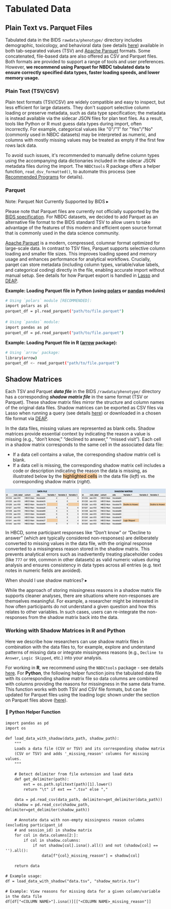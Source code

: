 # Tabulated Data

## Plain Text vs. Parquet Files
Tabulated data in the BIDS `rawdata/phenotype/` directory includes demographic, toxicology, and behavioral data (see details [here](../../datacuration/phenotypes.md)) available in both tab-separated values (TSV) and [Apache Parquet](https://parquet.apache.org/) formats. Some concatenated, file-based data are also offered as CSV and Parquet files. Both formats are provided to support a range of tools and user preferences. However, **we recommend using Parquet for NBDC tabulated data to ensure correctly specified data types, faster loading speeds, and lower memory usage.**

### Plain Text (TSV/CSV)
Plain text formats (TSV/CSV) are widely compatible and easy to inspect, but less efficient for large datasets. They don't support selective column loading or preserve metadata, such as data type specification; the metadata is instead available via the sidecar JSON files for plan text files. As a result, tools like Python or R must guess data types during import, often incorrectly. For example, categorical values like "0"/"1" for "Yes"/"No" (commonly used in NBDC datasets) may be interpreted as numeric, and columns with mostly missing values may be treated as empty if the first few rows lack data.

To avoid such issues, it's recommended to manually define column types using the accompanying data dictionaries included in the sidecar JSON metadata files during the import. The `NBDCtools` R package offers a helper function, `read_dsv_formatted()`, to automate this process (see [Recommended Programs](recprograms.md#tabulated-data) for details).

### Parquet
<div id="parquetbids" class="notification-banner" onclick="toggleCollapse(this)">
  <span class="emoji"><i class="fa-regular fa-lightbulb"></i></span>
  <span class="text">Note: Parquet Not Currently Supported by BIDS</span>
  <span class="arrow">▸</span>
</div>
<div class="notification-open-collapsible-content">
<p>Please note that Parquet files are currently not officially supported by the <a href="https://bids-specification.readthedocs.io/en/stable/">BIDS specification</a>. For NBDC datasets, we decided to add Parquet as an alternative file format to the BIDS standard TSV to allow users to take advantage of the features of this modern and efficient open source format that is commonly used in the data science community.</p>
</div>

[Apache Parquet](https://parquet.apache.org/documentation/latest/) is a modern, compressed, columnar format optimized for large-scale data. In contrast to TSV files, Parquet supports selective column loading and smaller file sizes. This improves loading speed and memory usage and enhances performance for analytical workflows. Crucially, parqet can store metadata (including column types, variable/value labels, and categorical coding) directly in the file, enabling accurate import without manual setup. See details for how Parquet export is handled in [Lasso](../lasso.md) and [DEAP](../DEAP.md).

<p style="margin-bottom: 0; padding-bottom: 0;"><b>Example: Loading Parquet file in Python (using <a href="https://docs.pola.rs/">polars</a> or <a href="https://pandas.pydata.org/docs/getting_started/index.html">pandas</a> modules)</b></p>

```bash
# Using `polars` module [RECOMMENDED]:
import polars as pl
parquet_df = pl.read_parquet("path/to/file.parquet")

# Using `pandas` module:
import pandas as pd
parquet_df = pd.read_parquet("path/to/file.parquet")
```

<p style="margin-bottom: 0; padding-bottom: 0;"><b>Example: Loading Parquet file in R (<a href="https://arrow.apache.org/docs/r/">arrow</a> package):</b></p>

```bash 
# Using `arrow` package:
library(arrow)
parquet_df <- read_parquet("path/to/file.parquet")
```

## Shadow Matrices
Each TSV and Parquet ***data file*** in the BIDS `/rawdata/phenotype/` directory has a corresponding ***shadow matrix file*** in the same format (TSV or Parquet). These shadow matrix files mirror the structure and column names of the original data files. Shadow matrices can be exported as CSV files via Lasso when running a query (see details [here](../lasso.md#step-5-query-the-associated-data)) or downloaded in a chosen file format via [DEAP](../DEAP.md).

In the data files, missing values are represented as blank cells. Shadow matrices provide essential context by indicating the reason a value is missing (e.g., “don’t know,” “declined to answer,” “missed visit”). Each cell in a shadow matrix corresponds to the same cell in the associated data file:

- If a data cell contains a value, the corresponding shadow matrix cell is blank.
- If a data cell is missing, the corresponding shadow matrix cell includes a code or description indicating the reason the data is missing, as illustrated below by the <mark style="background-color: #f9cb9b; font-weight: normal;">highlighted cells</mark> in the data file (*left*) vs. the corresponding shadow matrix (*right*).

![](../images/shadowmatrix.png)

In HBCD, some participant responses like “Don’t know” or “Decline to answer” (which are typically considered non-responses) are deliberately converted to missing values in the data file, with the original response converted to a missingness reason stored in the shadow matrix. This prevents analytical errors such as inadvertently treating placeholder codes (like `777` or `999`, common in other datasets) as valid numeric values during analysis and ensures consistency in data types across all entries (e.g. text notes in numeric fields are avoided).

<div id="shadowFYI" class="notification-banner" onclick="toggleCollapse(this)">
  <span class="emoji"><i class="fa-regular fa-lightbulb"></i></span>
  <span class="text">When should I use shadow matrices?</span>
  <span class="arrow">▸</span>
</div>
<div class="notification-open-collapsible-content">
<p>While the approach of storing missingness reasons in a shadow matrix file supports cleaner analyses, there are situations where non-responses are themselves meaningful. For example, a researcher might be interested in how often participants do not understand a given question and how this relates to other variables. In such cases, users can re-integrate the non-responses from the shadow matrix back into the data.</p>
</div>

### Working with Shadow Matrices in R and Python 
Here we describe how researchers can use shadow matrix files in combination with the data files to, for example, explore and understand patterns of missing data or integrate missingness reasons (e.g., `Decline to Answer`, `Logic Skipped`, etc.) into your analysis. 

For working in **R**, we recommend using the `NBDCtools` package - see details [here](recprograms.md#tabulated-data). For **Python**, the following helper function joins the tabulated data file with its corresponding shadow matrix file so data columns are combined with columns providing the reasons for missingness in the same data frame. This function works with both TSV and CSV file formats, but can be updated for Parquet files using the loading logic shown under the section on Parquet files above ([here](#parquet)).

#### 🐍 Python Helper Function
```
import pandas as pd
import os

def load_data_with_shadow(data_path, shadow_path):  
    """  
    Loads a data file (CSV or TSV) and its corresponding shadow matrix  
    (CSV or TSV) and adds '_missing_reason' columns for missing values.
    """  

    # Detect delimiter from file extension and load data
    def get_delimiter(path):
        ext = os.path.splitext(path)[1].lower()
        return "\t" if ext == ".tsv" else ","

    data = pd.read_csv(data_path, delimiter=get_delimiter(data_path))  
    shadow = pd.read_csv(shadow_path, delimiter=get_delimiter(shadow_path))

    # Annotate data with non-empty missingness reason columns (excluding participant_id 
    # and session_id) in shadow matrix 
    for col in data.columns[2:]:  
        if col in shadow.columns:
            if not shadow[col].isna().all() and not (shadow[col] == '').all():
                data[f"{col}_missing_reason"] = shadow[col]

    return data

# Example usage:
df = load_data_with_shadow("data.tsv", "shadow_matrix.tsv")

# Example: View reasons for missing data for a given column/variable in the data file 
df[df["<COLUMN NAME>"].isna()][["<COLUMN NAME>_missing_reason"]]  
```